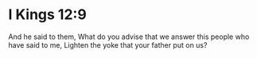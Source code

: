 # I Kings 12:9

And he said to them, What do you advise that we answer this people who have said to me, Lighten the yoke that your father put on us?
